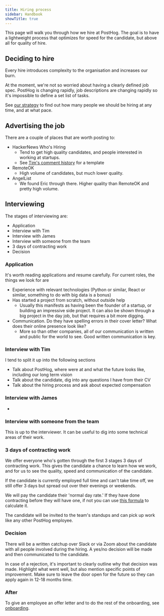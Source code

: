 ```yaml
---
title: Hiring process
sidebar: Handbook
showTitle: true
---
```


This page will walk you through how we hire at PostHog. The goal is to have a lightweight process that optimizes for speed for the candidate, but above all for quality of hire.


## Deciding to hire

Every hire introduces complexity to the organisation and increases our burn.

At the moment, we're not so worried about having a clearly defined job spec. PostHog is changing rapidly, job descriptions are changing rapidly so it's impossible to define a set list of tasks.

See [our strategy](/handbook/strategy/strategy) to find out how many people we should be hiring at any time, and at what pace.

## Advertising the job

There are a couple of places that are worth posting to:

- HackerNews Who's Hiring
  - Tend to get high quality candidates, and people interested in working at startups. 
  - See [Tim's comment history](https://news.ycombinator.com/threads?id=timgl) for a template
- RemoteOK
  - High volume of candidates, but much lower quality.
- AngelList
  - We found Eric through there. Higher quality than RemoteOK and pretty high volume.

## Interviewing

The stages of interviewing are:

- Application
- Interview with Tim
- Interview with James
- Interview with someone from the team
- 3 days of contracting work
- Decision

### Application

It's worth reading applications and resume carefully. For current roles, the things we look for are

- Experience with relevant technologies (Python or similar, React or similar, something to do with big data is a bonus)
- Has started a project from scratch, without outside help
  - Usually this manifests as having been the founder of a startup, or building an impressive side project. It can also be shown through a big project in the day job, but that requires a bit more digging.
- Communication. Do they have spelling errors in their cover letter? What does their online presence look like?
  - More so than other companies, all of our communication is written and public for the world to see. Good written communication is key.

### Interview with Tim

I tend to split it up into the following sections
- Talk about PostHog, where were at and what the future looks like, including our long term vision
- Talk about the candidate, dig into any questions I have from their CV
- Talk about the hiring process and ask about expected compensation

### Interview with James

-

### Interview with someone from the team

This is up to the interviewer. It can be useful to dig into some technical areas of their work.

### 3 days of contracting work

We offer everyone who's gotten through the first 3 stages 3 days of contracting work. This gives the candidate a chance to learn how we work, and for us to see the quality, speed and communication of the candidate.

If the candidate is currently employed full time and can't take time off, we still offer 3 days but spread out over their evenings or weekends.

We will pay the candidate their 'normal day rate.' If they have done contracting before they will have one, if not you can use [this formula](https://www.ellwoodatfield.com/event/how-to-calculate-out-your-day-rate/) to calculate it.

The candidate will be invited to the team's standups and can pick up work like any other PostHog employee.

### Decision

There will be a written catchup over Slack or via Zoom about the candidate with all people involved during the hiring. A yes/no decision will be made and then communicated to the candidate. 

In case of a rejection, it's important to clearly outline why that decision was made. Highlight what went well, but also mention specific points of improvement. Make sure to leave the door open for the future so they can apply again in 12-18 months time.

### After

To give an employee an offer letter and to do the rest of the onboarding, see [onboarding](/handbook/people/onboarding).